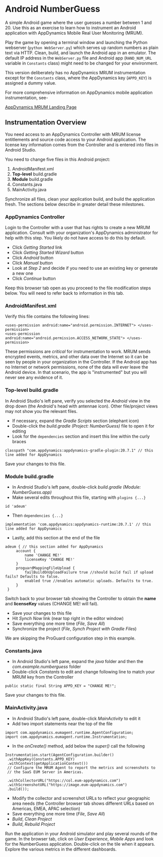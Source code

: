 # Android NumberGuess

A simple Android game where the user guesses a number between 1 and 20. Use this as an exercise to learn how to instrument an Android application with AppDynamics Mobile Real User Monitoring (MRUM).

Play the game by opening a terminal window and launching the Python webserver (`python WebServer.py`) which serves up random numbers as plain text via HTTP. Clean, build, and launch the Android app in an emulator. The default IP address in the `WebServer.py` file and Android app (`RAND_NUM_URL` variable in `Constants` class) might need to be changed for your environment.

This version deliberately has no AppDynamics MRUM instrumentation except for the `Constants` class, where the AppDynamics key (`APPD_KEY`) is assigned a dummy value.

For more comprehensive information on AppDynamics mobile application instrumentation, see-

[AppDynamics MRUM Landing Page](https://docs.appdynamics.com/latest/en/end-user-monitoring/mobile-real-user-monitoring)

## Instrumentation Overview

You need access to an AppDynamics Controller with MRUM license entitlements and source code access to your Android application. The license key information comes from the Controller and is entered into files in Android Studio.

You need to change five files in this Android project:

1. AndroidManifest.xml
2. **Top-level** build.gradle
3. **Module** build.gradle
4. Constants.java
5. MainActivity.java

Synchronize all files, clean your application build, and build the application fresh. The sections below describe in greater detail these milestones.

### AppDynamics Controller

Login to the Controller with a user that has rights to create a new MRUM application. Consult with your organization's AppDynamics administrator for help with this step. You likely do not have access to do this by default.

- Click *Getting Started* link
- Click *Getting Started Wizard* button
- Click *Android* button
- Click *Manual* button
- Look at *Step 2* and decide if you need to use an existing key or generate a new one
- Click *Continue* button

Keep this browser tab open as you proceed to the file modification steps below. You will need to refer back to information in this tab.

### AndroidManifest.xml

Verify this file contains the following lines:

```
<uses-permission android:name="android.permission.INTERNET"> </uses-permission>
<uses-permission android:name="android.permission.ACCESS_NETWORK_STATE"> </uses-permission>
```

These permissions are *critical* for instrumentation to work. MRUM sends encrypted events, metrics, and other data over the Internet so it can be seen by people in your organization in the Controller. If the Android app has no Internet or network permissions, none of the data will ever leave the Android device. In that scenario, the app is "instrumented" but you will never see any evidence of it.

### Top-level build.gradle

In Android Studio's left pane, verify you selected the *Android* view in the drop down (the Android's head with antennae icon). Other file/project views may not show you the relevant files.

- If necessary, expand the *Gradle Scripts* section (elephant icon)
- Double-click the *build.gradle (Project: NumberGuess)* file to open it for editing
- Look for the `dependencies` section and insert this line within the curly braces

`classpath "com.appdynamics:appdynamics-gradle-plugin:20.7.1" // this line added for AppDynamics`

Save your changes to this file.

### Module build.gradle

- In Android Studio's left pane, double-click *build.gradle (Module: NumberGuess.app)*
- Make several edits throughout this file, starting with `plugins {...}`

`id 'adeum'`

- Then `dependencies {...}`

`implementation 'com.appdynamics:appdynamics-runtime:20.7.1' // this line added for AppDynamics`

- Lastly, add this section at the end of the file

```
adeum { // this section added for AppDynamics
     account {
         name 'CHANGE ME!'
         licenseKey 'CHANGE ME!'
     }
     proguardMappingFileUpload {
         failBuildOnUploadFailure true //should build fail if upload fails? Defaults to false.
         enabled true //enables automatic uploads. Defaults to true.
     }
 }
```
 
Switch back to your browser tab showing the Controller to obtain the **name** and **licenseKey** values (CHANGE ME! will fail).

- Save your changes to this file
- Hit *Synch Now* link (near top right in the editor window)
- Save everything one more time (*File*, *Save All*)
- Synchronize the project (*File*, *Synch Project with Gradle Files*)

We are skipping the ProGuard configuration step in this example.

### Constants.java

- In Android Studio's left pane, expand the *java* folder and then the *com.example.numberguess* folder
- Double-click *Constants* to edit and change following line to match your MRUM key from the Controller

`public static final String APPD_KEY = "CHANGE ME!";`

Save your changes to this file.

### MainActivity.java

- In Android Studio's left pane, double-click *MainActivity* to edit it
- Add two import statements near the top of the file

```
import com.appdynamics.eumagent.runtime.AgentConfiguration;
import com.appdynamics.eumagent.runtime.Instrumentation;
```
 
- In the *onCreate()* method, add below the *super()* call the following

```
Instrumentation.start(AgentConfiguration.builder()
 .withAppKey(Constants.APPD_KEY)
 .withContext(getApplicationContext())
 // Configure the MRUM Agent to report the metrics and screenshots to
 // the SaaS EUM Server in Americas.
 
 .withCollectorURL("https://col.eum-appdynamics.com")
 .withScreenshotURL("https://image.eum-appdynamics.com")
 .build());
```
 
 - Modify the collector and screenshot URLs to reflect your geographic area needs (the Controller browser tab shows different URLs based on Americas, EMEA, APAC selection)
 - Save everything one more time (*File*, *Save All*)
 - *Build*, *Clean Project*
 - *Build*, *Rebuild Project*
 
Run the application in your Android simulator and play several rounds of the game. In the browser tab, click on *User Experience*, *Mobile Apps* and look for the NumberGuess application. Double-click on the tile when it appears. Explore the various metrics in the different dashboards.

